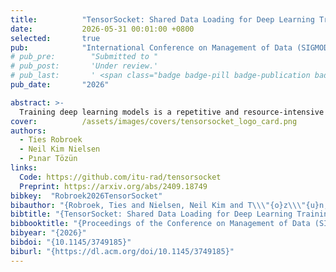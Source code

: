 ```yaml
---
title:          "TensorSocket: Shared Data Loading for Deep Learning Training"
date:           2026-05-31 00:01:00 +0800
selected:       true
pub:            "International Conference on Management of Data (SIGMOD)"
# pub_pre:        "Submitted to "
# pub_post:       'Under review.'
# pub_last:       ' <span class="badge badge-pill badge-publication badge-success">Spotlight</span>'
pub_date:       "2026"

abstract: >-
  Training deep learning models is a repetitive and resource-intensive process. Data scientists often train several models before landing on a set of parameters (e.g., hyper-parameter tuning) and model architecture (e.g., neural architecture search), among other things that yield the highest accuracy. The computational efficiency of these training tasks depends highly on how well the training data is supplied to the training process. The repetitive nature of these tasks results in the same data processing pipelines running over and over, exacerbating the need for and costs of computational resources. In this paper, we present TensorSocket to reduce the computational needs of deep learning training by enabling simultaneous training processes to share the same data loader. TensorSocket mitigates CPU-side bottlenecks in cases where the collocated training workloads have high throughput on GPU, but are held back by lower data-loading throughput on CPU. TensorSocket achieves this by reducing redundant computations and data duplication across collocated training processes and leveraging modern GPU-GPU interconnects. While doing so, TensorSocket is able to train and balance differently-sized models and serve multiple batch sizes simultaneously and is hardware- and pipeline-agnostic in nature. Our evaluation shows that TensorSocket enables scenarios that are infeasible without data sharing, increases training throughput by up to 100%, and when utilizing cloud instances, achieves cost savings of 50% by reducing the hardware resource needs on the CPU side. Furthermore, TensorSocket outperforms the state-of-the-art solutions for shared data loading such as CoorDL and Joader; it is easier to deploy and maintain and either achieves higher or matches their throughput while requiring fewer CPU resources. 
cover:          /assets/images/covers/tensorsocket_logo_card.png
authors:
  - Ties Robroek
  - Neil Kim Nielsen
  - Pınar Tözün
links:
  Code: https://github.com/itu-rad/tensorsocket
  Preprint: https://arxiv.org/abs/2409.18749
bibkey:  "Robroek2026TensorSocket"
bibauthor: "{Robroek, Ties and Nielsen, Neil Kim and T\\\"{o}z\\\"{u}n, P{\\i}nar}"
bibtitle: "{TensorSocket: Shared Data Loading for Deep Learning Training}"
bibbooktitle: "{Proceedings of the Conference on Management of Data (SIGMOD)}"
bibyear: "{2026}"
bibdoi: "{10.1145/3749185}"
biburl: "{https://dl.acm.org/doi/10.1145/3749185}"
---
```

